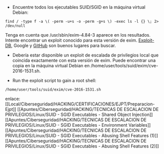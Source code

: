 - Encuentre todos los ejecutables SUID/SGID en la máquina virtual Debian:

```
find / -type f -a \( -perm -u+s -o -perm -g+s \) -exec ls -l {} \; 2> /dev/null
```
Tenga en cuenta que /usr/sbin/exim-4.84-3 aparece en los resultados. Intente encontrar un exploit conocido para esta versión de exim. [Exploit-DB](https://www.exploit-db.com/), Google y [GitHub](https://github.com/) son buenos lugares para buscar.


- Debería estar disponible un exploit de escalada de privilegios local que coincida exactamente con esta versión de exim. Puede encontrar una copia en la máquina virtual Debian en /home/user/tools/suid/exim/cve-2016-1531.sh.

- Run the exploit script to gain a root shell:

```
/home/user/tools/suid/exim/cve-2016-1531.sh
```


enlace:
[[Local/Ciberseguridad/HACKING/CERTIFICACIONES/EJPT/Preparacion-Ejpt]]
[[Apuntes/Ciberseguridad/HACKING/TECNICAS DE ESCALACION DE PRIVILEGIOS/Linux/SUID - SGID Executables - Shared Object Injection]]
[[Apuntes/Ciberseguridad/HACKING/TECNICAS DE ESCALACION DE PRIVILEGIOS/Linux/SUID - SGID Executables - Environment Variables]]
[[Apuntes/Ciberseguridad/HACKING/TECNICAS DE ESCALACION DE PRIVILEGIOS/Linux/SUID - SGID Executables - Abusing Shell Features (1)]]
[[Apuntes/Ciberseguridad/HACKING/TECNICAS DE ESCALACION DE PRIVILEGIOS/Linux/SUID - SGID Executables - Abusing Shell Features (2)]]